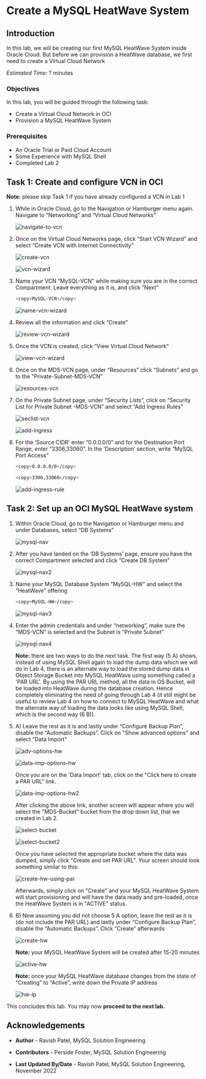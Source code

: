 # Create a MySQL HeatWave System

## Introduction

In this lab, we will be creating our first MySQL HeatWave System inside Oracle Cloud. But before we can provision a HeatWave database, we first need to create a Virtual Cloud Network

_Estimated Time:_ ? minutes

### Objectives

In this lab, you will be guided through the following task:

- Create a Virtual Cloud Network in OCI
- Provision a MySQL HeatWave System

### Prerequisites

- An Oracle Trial or Paid Cloud Account
- Some Experience with MySQL Shell
- Completed Lab 2

## Task 1: Create and configure VCN in OCI

**Note:** please skip Task 1 if you have already configured a VCN in Lab 1

1. While in Oracle Cloud, go to the Navigation or Hamburger menu again. Navigate to “Networking” and “Virtual Cloud Networks”

    ![](./images/nav-vcn.png "navigate-to-vcn")

2. Once on the Virtual Cloud Networks page, click “Start VCN Wizard” and select “Create VCN with Internet Connectivity”

    ![](./images/create-vcn.png "create-vcn")

    ![](./images/vcn-wizard.png "vcn-wizard")

3. Name your VCN “MySQL-VCN” while making sure you are in the correct Compartment. Leave everything as it is, and click “Next”
    ```bash
    <copy>MySQL-VCN</copy>
    ```

    ![](./images/name-vcn.png "name-vcn-wizard")

4. Review all the information and click “Create”

    ![](./images/review-vcn.png "review-vcn-wizard")

5. Once the VCN is created, click “View Virtual Cloud Network”

    ![](./images/view-vcn.png "view-vcn-wizard")

6. Once on the MDS-VCN page, under “Resources” click “Subnets” and go to the “Private-Subnet-MDS-VCN”

    ![](./images/resources-vcn.png "resources-vcn")

7. On the Private Subnet page, under “Security Lists”, click on “Security List for Private Subnet -MDS-VCN” and select “Add Ingress Rules”

    ![](./images/sc-vcn.png "seclist-vcn")

    ![](./images/add-ingr.png "add-ingress")

8. For the ‘Source CIDR’ enter “0.0.0.0/0” and for the Destination Port Range, enter “3306,33060”. In the ‘Description’ section, write “MySQL Port Access”
    ```bash
    <copy>0.0.0.0/0</copy>
    ```
    ```bash
    <copy>3306,33060</copy>
    ```

    ![](./images/add-rule.png "add-ingress-rule")

## Task 2: Set up an OCI MySQL HeatWave system

1. Within Oracle Cloud, go to the Navigation or Hamburger menu and under Databases, select “DB Systems”

    ![](./images/mysql-nav.png "mysql-nav")

2. After you have landed on the ‘DB Systems’ page, ensure you have the correct Compartment selected and click “Create DB System”

    ![](./images/create-hw.png "mysql-nav2")

3. Name your MySQL Database System “MySQL-HW” and select the “HeatWave” offering
    ```bash
    <copy>MySQL-HW</copy>
    ```

    ![](./images/create-hw2.png "mysql-nav3")

4. Enter the admin credentials and under “networking”, make sure the “MDS-VCN” is selected and the Subnet is “Private Subnet”

    ![](./images/hw-priv.png "mysql-nav4")

    **Note:** there are two ways to do the next task. The first way (5 A) shows, instead of using MySQL Shell again to load the dump data which we will do in Lab 4, there is an alternate way to load the stored dump data in Object Storage Bucket into MySQL HeatWave using something called a 'PAR URL'. By using the PAR URL method, all the data in OS Bucket, will be loaded into HeatWave during the database creation. Hence completely eliminating the need of going through Lab 4 (it still might be useful to review Lab 4 on how to connect to MySQL HeatWave and what the alternate way of loading the data looks like using MySQL Shell, which is the second way (6 B)).

5. A) Leave the rest as it is and lastly under “Configure Backup Plan”, disable the “Automatic Backups”. Click on "Show advanced options" and select "Data Import"

    ![](./images/adv-options.png "adv-options-hw")

    ![](./images/data-imp.png "data-imp-options-hw")

    Once you are on the 'Data Import' tab, click on the "Click here to create a PAR URL" link.

    ![](./images/create-par.png "data-imp-options-hw2")

    After clicking the above link, another screen will appear where you will select the "MDS-Bucket" bucket from the drop down list, that we created in Lab 2.

    ![](./images/select-buck.png "select-bucket")

    ![](./images/select-buck2.png "select-bucket2")

    Once you have selected the appropriate bucket where the data was dumped, simply click "Create and set PAR URL". Your screen should look something similar to this:

    ![](./images/create-hw-w-par.png "create-hw-using-par")

    Afterwards, simply click on "Create" and your MySQL HeatWave System will start provisioning and will have the data ready and pre-loaded, once the HeatWave System is in "ACTIVE" status.

6. B) Now assuming you did not choose 5 A option, leave the rest as it is (do not include the PAR URL) and lastly under “Configure Backup Plan”, disable the “Automatic Backups”. Click “Create” afterwards

    ![](./images/create-hw-final.png "create-hw")

    **Note:** your MySQL HeatWave System will be created after 15-20 minutes

    ![](./images/active-hw.png "active-hw")

    **Note:** once your MySQL HeatWave database changes from the state of “Creating” to “Active”, write down the Private IP address

    ![](./images/hw-ip.png "hw-ip")

This concludes this lab. You may now **proceed to the next lab.**

## Acknowledgements

- **Author** - Ravish Patel, MySQL Solution Engineering

- **Contributors** - Perside Foster, MySQL Solution Engineering

- **Last Updated By/Date** - Ravish Patel, MySQL Solution Engineering, November 2022
